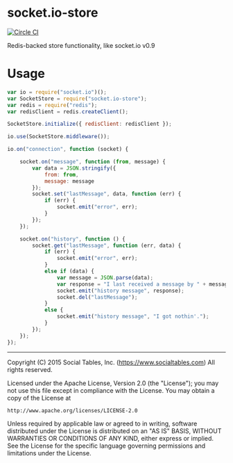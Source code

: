 # socket.io-store

[![Circle CI](https://circleci.com/gh/socialtables/socket.io-store.svg?circle-token=b3b7a36a481502eb352cc88d527cdb25e2f27266)](https://circleci.com/gh/socialtables/socket.io-store)

Redis-backed store functionality, like socket.io v0.9

# Usage

```js
var io = require("socket.io")();
var SocketStore = require("socket.io-store");
var redis = require("redis");
var redisClient = redis.createClient();

SocketStore.initialize({ redisClient: redisClient });

io.use(SocketStore.middleware());

io.on("connection", function (socket) {

	socket.on("message", function (from, message) {
		var data = JSON.stringify({
			from: from,
			message: message
		});
		socket.set("lastMessage", data, function (err) {
			if (err) {
				socket.emit("error", err);
			}
		});
	});

	socket.on("history", function () {
		socket.get("lastMessage", function (err, data) {
			if (err) {
				socket.emit("error", err);
			}
			else if (data) {
				var message = JSON.parse(data);
				var response = "I last received a message by " + message.from + " saying " + message.message ".";
				socket.emit("history message", response);
				socket.del("lastMessage");
			}
			else {
				socket.emit("history message", "I got nothin'.");
			}
		});
	});
});

```

- - -

Copyright (C) 2015 Social Tables, Inc. (https://www.socialtables.com) All rights reserved.

Licensed under the Apache License, Version 2.0 (the "License"); you may not use this file except in compliance with the License. You may obtain a copy of the License at

	http://www.apache.org/licenses/LICENSE-2.0

Unless required by applicable law or agreed to in writing, software distributed under the License is distributed on an "AS IS" BASIS, WITHOUT WARRANTIES OR CONDITIONS OF ANY KIND, either express or implied. See the License for the specific language governing permissions and limitations under the License.
